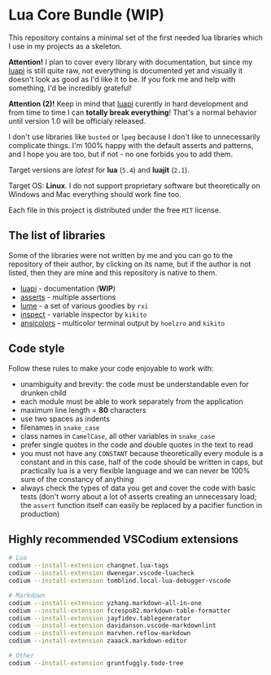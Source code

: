 # Lua Core Bundle (WIP)

This repository contains a minimal set of the first needed lua libraries
which I use in my projects as a skeleton.

**Attention!** I plan to cover every library with documentation, but since my
[luapi][] is still quite raw, not everything is documented yet and visually it
doesn't look as good as I'd like it to be. If you fork me and help with
something, I'd be incredibly grateful!

**Attention (2)!** Keep in mind that [luapi][] curently in hard development
and from time to time I can **totally break everything**! That's a normal
behavior until version 1.0 will be officialy released.

I don't use libraries like `busted` or `lpeg` because I don't like to
unnecessarily complicate things. I'm 100% happy with the default asserts and
patterns, and I hope you are too, but if not - no one forbids you to add them.

Target versions are *latest* for **lua** (`5.4`) and **luajit** (`2.1`).

Target OS: **Linux**. I do not support proprietary software but theoretically
on Windows and Mac everything should work fine too.

Each file in this project is distributed under the free `MIT` license.

## The list of libraries

Some of the libraries were not written by me and you can go to the repository of
their author, by clicking on its name, but if the author is not listed, then
they are mine and this repository is native to them.

+ [luapi][] - documentation (**WIP**)
+ [asserts][] - multiple assertions
+ [lume][] - a set of various goodies by `rxi`
+ [inspect][] - variable inspector by `kikito`
+ [ansicolors][] - multicolor terminal output by `hoelzro` and `kikito`

[öbject]: lib/object
[luapi]: lib/luapi
[asserts]: lib/asserts
[lume]: https://github.com/rxi/lume
[inspect]: https://github.com/kikito/inspect.lua
[ansicolors]: https://github.com/kikito/ansicolors.lua

## Code style

Follow these rules to make your code enjoyable to work with:

+ unambiguity and brevity: the code must be understandable even for
  drunken child
+ each module must be able to work separately from the application
+ maximum line length = **80** characters
+ use two spaces as indents
+ filenames in `snake_case`
+ class names in `CamelCase`, all other variables in `snake_case`
+ prefer single quotes in the code and double quotes in the text to read
+ you must not have any `CONSTANT` because theoretically every module is a
  constant and in this case, half of the code should be written in caps, but
  practically lua is a very flexible language and we can never be 100% sure of
  the constancy of anything
+ always check the types of data you get and cover the code with basic tests
  (don't worry about a lot of asserts creating an unnecessary load; the `assert`
  function itself can easily be replaced by a pacifier function in production)

## Highly recommended VSCodium extensions

```sh
# Lua
codium --install-extension changnet.lua-tags
codium --install-extension dwenegar.vscode-luacheck
codium --install-extension tomblind.local-lua-debugger-vscode

# Markdown
codium --install-extension yzhang.markdown-all-in-one
codium --install-extension fcrespo82.markdown-table-formatter
codium --install-extension jayfidev.tablegenerator
codium --install-extension davidanson.vscode-markdownlint
codium --install-extension marvhen.reflow-markdown
codium --install-extension zaaack.markdown-editor

# Other
codium --install-extension gruntfuggly.todo-tree
```
